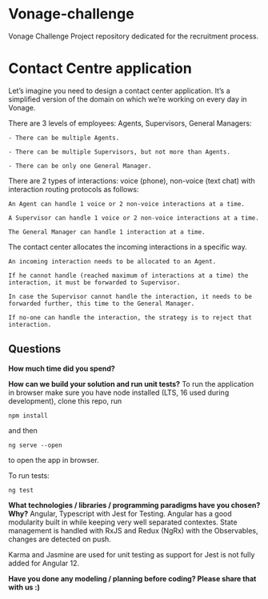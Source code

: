 # Vonage-challenge

Vonage Challenge Project repository dedicated for the recruitment process.

# Contact Centre application

Let’s imagine you need to design a contact center application. It’s a simplified version of the domain on which we’re working on every day in Vonage.

There are 3 levels of employees: Agents, Supervisors, General Managers:

    - There can be multiple Agents.

    - There can be multiple Supervisors, but not more than Agents.

    - There can be only one General Manager.

There are 2 types of interactions: voice (phone), non-voice (text chat) with interaction routing protocols as follows:

    An Agent can handle 1 voice or 2 non-voice interactions at a time.

    A Supervisor can handle 1 voice or 2 non-voice interactions at a time.

    The General Manager can handle 1 interaction at a time.

The contact center allocates the incoming interactions in a specific way.

    An incoming interaction needs to be allocated to an Agent.

    If he cannot handle (reached maximum of interactions at a time) the interaction, it must be forwarded to Supervisor.

    In case the Supervisor cannot handle the interaction, it needs to be forwarded further, this time to the General Manager.

    If no-one can handle the interaction, the strategy is to reject that interaction.

## Questions

**How much time did you spend?**

**How can we build your solution and run unit tests?**
To run the application in browser make sure you have node installed (LTS, 16 used during development), clone this repo, run

```
npm install
```

and then

```
ng serve --open
```

to open the app in browser.

To run tests:

```
ng test
```

**What technologies / libraries / programming paradigms have you chosen? Why?**
Angular, Typescript with Jest for Testing. Angular has a good modularity built in while keeping very well separated contextes. State management is handled with RxJS and Redux (NgRx) with the Observables, changes are detected on push.

Karma and Jasmine are used for unit testing as support for Jest is not fully added for Angular 12.

**Have you done any modeling / planning before coding? Please share that with us :)**
